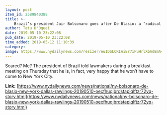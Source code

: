 ```yaml
---
layout: post
item_id: 2589840388
title: >-
    Brazil’s president Jair Bolsonaro goes after De Blasio: a ‘radical’ who’d receive him in the ‘worst possible’ way
author: Tatu D'Oquei
date: 2019-05-10 23:22:08
pub_date: 2019-05-10 23:22:08
time_added: 2019-05-12 11:10:39
category: 
image: https://www.nydailynews.com/resizer/euIDSLCRIAiEr7iPuHrlXbAdBmA=/1200x0/arc-anglerfish-arc2-prod-tronc.s3.amazonaws.com/public/UBKHEO5ZQZG7RJJF2OQYJEKAFI.jpg
---
```


Scared? Me? The president of Brazil told lawmakers during a breakfast meeting on Thursday that he is, in fact, very happy that he won’t have to come to New York City.

**Link:** [https://www.nydailynews.com/news/national/ny-bolsonaro-de-blasio-new-york-dallas-rawlings-20190510-oecfhuqjbrdstapiqlftzr72yq-story.html](https://www.nydailynews.com/news/national/ny-bolsonaro-de-blasio-new-york-dallas-rawlings-20190510-oecfhuqjbrdstapiqlftzr72yq-story.html)

